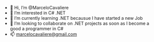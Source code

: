 - 👋 Hi, I’m @MarceloCavaliere
- 👀 I’m interested in C# .NET
- 🌱 I’m currently learning .NET becausue I have started a new Job 
- 💞️ I’m looking to collaborate on .NET projects as soon as I become a good a programmer in C#
- 📫 marcelocavaliere@gmail.com

<!---
MarceloCavaliere/MarceloCavaliere is a ✨ special ✨ repository because its `README.md` (this file) appears on your GitHub profile.
You can click the Preview link to take a look at your changes.
--->
